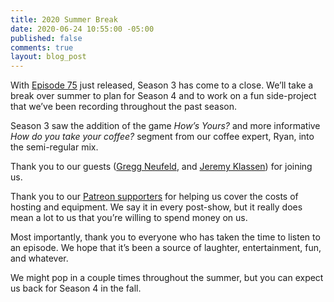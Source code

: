 ```yaml
---
title: 2020 Summer Break
date: 2020-06-24 10:55:00 -05:00
published: false
comments: true
layout: blog_post
---
```


With [Episode 75](/episode-75) just released, Season 3 has come to a close. We’ll take a break over summer to plan for Season 4 and to work on a fun side-project that we’ve been recording throughout the past season.

Season 3 saw the addition of the game _How’s Yours?_ and more informative _How do you take your coffee?_ segment from our coffee expert, Ryan, into the semi-regular mix.

Thank you to our guests ([Gregg Neufeld](2019/11/26/number-62/), and [Jeremy Klassen](episode-60/)) for joining us.

Thank you to our [Patreon supporters](https://patreon.com/whatevertown) for helping us cover the costs of hosting and equipment. We say it in every post-show, but it really does mean a lot to us that you’re willing to spend money on us.

Most importantly, thank you to everyone who has taken the time to listen to an episode. We hope that it’s been a source of laughter, entertainment, fun, and whatever.

We might pop in a couple times throughout the summer, but you can expect us back for Season 4 in the fall.